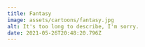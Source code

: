 ```yaml
---
title: Fantasy
image: assets/cartoons/fantasy.jpg
alt: It's too long to describe, I'm sorry.
date: 2021-05-26T20:48:20.796Z
---
```

